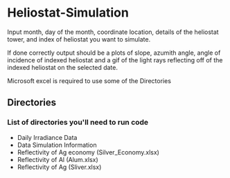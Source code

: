 # Heliostat-Simulation

Input month, day of the month, coordinate location, details of the heliostat tower, and index of heliostat you want to simulate.

If done correctly output should be a plots of slope, azumith angle, angle of incidence of indexed heliostat and a gif of the light rays
reflecting off of the indexed heliostat on the selected date.

Microsoft excel is required to use some of the Directories

## Directories
[^1]: Microsoft excel is necessary to access directories.
### List of directories you'll need to run code
- Daily Irradiance Data
- Data Simulation Information
- Reflectivity of Ag economy (Silver_Economy.xlsx)
- Reflectivity of Al (Alum.xlsx)
- Reflectivity of Ag (Sliver.xlsx)

